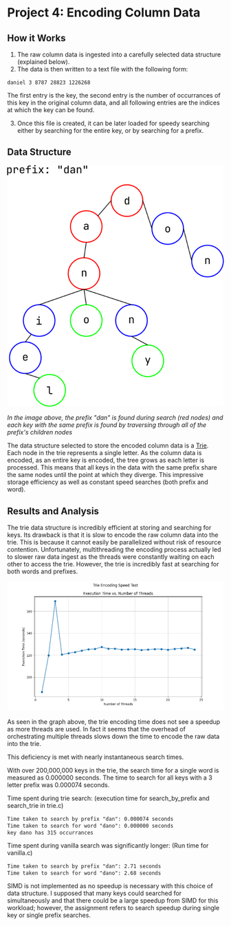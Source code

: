 # Project 4: Encoding Column Data

## How it Works

1. The raw column data is ingested into a carefully selected data structure
(explained below).
2. The data is then written to a text file with the following form:

  ```plaintext
  daniel 3 8787 28823 1226268
  ```

  The first entry is the key, the second entry is the number of occurrances
  of this key in the original column data, and all following entries are
  the indices at which the key can be found.

3. Once this file is created, it can be later loaded for speedy searching either
by searching for the entire key, or by searching for a prefix.

## Data Structure

![Trie](./Trie.png)

*In the image above, the prefix "dan" is found during search (red nodes) and each key with the same prefix is found by traversing
through all of the prefix's children nodes*

The data structure selected to store the encoded column data is a [Trie](https://en.wikipedia.org/wiki/Trie).
Each node in the trie represents a single letter. As the column data is encoded, as an
entire key is encoded, the tree grows as each letter is processed. This means that all
keys in the data with the same prefix share the same nodes until the point at which they
diverge. This impressive storage efficiency as well as constant speed searches (both prefix and word).

## Results and Analysis
The trie data structure is incredibly efficient at storing and searching for keys. Its drawback is
that it is slow to encode the raw column data into the trie. This is because it cannot easily be parallelized without
risk of resource contention. Unfortunately, multithreading the encoding process actually led to slower raw data ingest as
the threads were constantly waiting on each other to access the trie. However, the trie is incredibly fast at searching for
both words and prefixes.

![Encoding Time](./trie_execution_time_plot.png)

As seen in the graph above, the trie encoding time does not see a speedup as more threads are used. In fact it seems that the overhead of orchestrating
multiple threads slows down the time to encode the raw data into the trie.

This deficiency is met with nearly instantaneous search times.

With over 200,000,000 keys in the trie, the search time for a single word is measured as 0.000000 seconds.
The time to search for all keys with a 3 letter prefix was 0.000074 seconds.


Time spent during trie search: (execution time for search_by_prefix and search_trie in trie.c)
```plaintext
Time taken to search by prefix "dan": 0.000074 seconds
Time taken to search for word "dano": 0.000000 seconds
key dano has 315 occurrances
```

Time spent during vanilla search was significantly longer: (Run time for vanilla.c)
```plaintext
Time taken to search by prefix "dan": 2.71 seconds
Time taken to search for word "dano": 2.68 seconds
```

SIMD is not implemented as no speedup is necessary with this choice of data structure. I supposed that many keys could searched for simultaneously
and that there could be a large speedup from SIMD for this workload; however, the assignment refers to search speedup during single key or single prefix searches.


